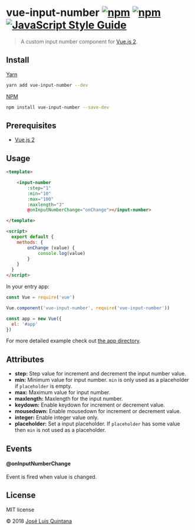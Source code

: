 # vue-input-number [![npm](https://img.shields.io/npm/v/vue-input-number.svg)](https://www.npmjs.com/package/vue-input-number) [![npm](https://img.shields.io/npm/dt/vue-input-number.svg)](https://www.npmjs.com/package/vue-input-number) [![JavaScript Style Guide](https://img.shields.io/badge/code_style-standard-brightgreen.svg)](https://standardjs.com)

> A custom input number component for [Vue.js 2](https://vuejs.org/).

## Install

[Yarn](https://yarnpkg.com/lang/en/)

```sh
yarn add vue-input-number --dev
```

[NPM](https://www.npmjs.com/)
```sh
npm install vue-input-number --save-dev
```

## Prerequisites

- [Vue.js 2](https://vuejs.org/)

## Usage

```html
<template>

    <input-number
        :step="1"
        :min="10"
        :max="100"
        :maxlength="3"
        @onInputNumberChange="onChange"></input-number>

</template>

<script>
  export default {
    methods: {
        onChange (value) {
            console.log(value)
        }
    }
  }
</script>
```

In your entry app:

```js
const Vue = require('vue')

Vue.component('vue-input-number', require('vue-input-number'))

const app = new Vue({
  el: '#app'
})
```

For more detailed example check out [the app directory](./app).

## Attributes

- __step:__ Step value for increment and decrement the input number value.
- __min:__ Minimum value for input number. `min` is only used as a placeholder if `placeholder` is empty.
- __max:__ Maximum value for input number.
- __maxlength:__ Maxlength for the input number.
- __keydown:__ Enable keydown for increment or decrement value.
- __mousedown:__ Enable mousedown for increment or decrement value.
- __integer:__ Enable integer value only.
- __placeholder:__ Set a input placeholder. If `placeholder` has some value then `min` is not used as a placeholder.

## Events

#### @onInputNumberChange

Event is fired when value is changed.

## License
MIT license

© 2018 [José Luis Quintana](https://git.io/joseluisq)
